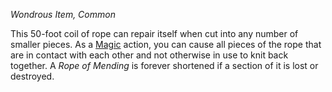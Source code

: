 _Wondrous Item, Common_

This 50-foot coil of rope can repair itself when cut into any number of smaller pieces. As a [Magic](https://www.dndbeyond.com/sources/dnd/free-rules/rules-glossary#MagicAction) action, you can cause all pieces of the rope that are in contact with each other and not otherwise in use to knit back together. A _Rope of Mending_ is forever shortened if a section of it is lost or destroyed.